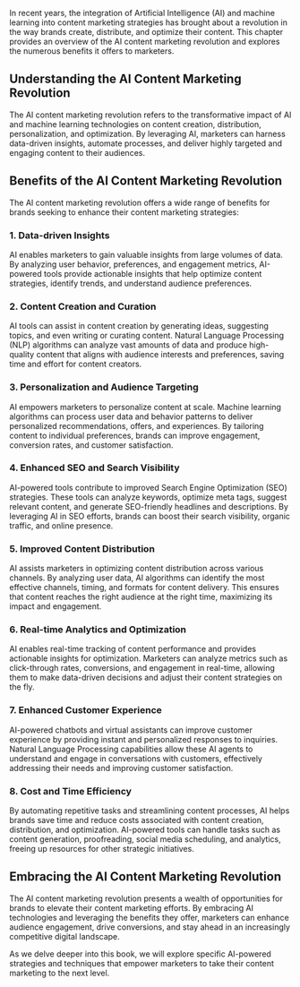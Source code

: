 
In recent years, the integration of Artificial Intelligence (AI) and machine learning into content marketing strategies has brought about a revolution in the way brands create, distribute, and optimize their content. This chapter provides an overview of the AI content marketing revolution and explores the numerous benefits it offers to marketers.

Understanding the AI Content Marketing Revolution
-------------------------------------------------

The AI content marketing revolution refers to the transformative impact of AI and machine learning technologies on content creation, distribution, personalization, and optimization. By leveraging AI, marketers can harness data-driven insights, automate processes, and deliver highly targeted and engaging content to their audiences.

Benefits of the AI Content Marketing Revolution
-----------------------------------------------

The AI content marketing revolution offers a wide range of benefits for brands seeking to enhance their content marketing strategies:

### 1. **Data-driven Insights**

AI enables marketers to gain valuable insights from large volumes of data. By analyzing user behavior, preferences, and engagement metrics, AI-powered tools provide actionable insights that help optimize content strategies, identify trends, and understand audience preferences.

### 2. **Content Creation and Curation**

AI tools can assist in content creation by generating ideas, suggesting topics, and even writing or curating content. Natural Language Processing (NLP) algorithms can analyze vast amounts of data and produce high-quality content that aligns with audience interests and preferences, saving time and effort for content creators.

### 3. **Personalization and Audience Targeting**

AI empowers marketers to personalize content at scale. Machine learning algorithms can process user data and behavior patterns to deliver personalized recommendations, offers, and experiences. By tailoring content to individual preferences, brands can improve engagement, conversion rates, and customer satisfaction.

### 4. **Enhanced SEO and Search Visibility**

AI-powered tools contribute to improved Search Engine Optimization (SEO) strategies. These tools can analyze keywords, optimize meta tags, suggest relevant content, and generate SEO-friendly headlines and descriptions. By leveraging AI in SEO efforts, brands can boost their search visibility, organic traffic, and online presence.

### 5. **Improved Content Distribution**

AI assists marketers in optimizing content distribution across various channels. By analyzing user data, AI algorithms can identify the most effective channels, timing, and formats for content delivery. This ensures that content reaches the right audience at the right time, maximizing its impact and engagement.

### 6. **Real-time Analytics and Optimization**

AI enables real-time tracking of content performance and provides actionable insights for optimization. Marketers can analyze metrics such as click-through rates, conversions, and engagement in real-time, allowing them to make data-driven decisions and adjust their content strategies on the fly.

### 7. **Enhanced Customer Experience**

AI-powered chatbots and virtual assistants can improve customer experience by providing instant and personalized responses to inquiries. Natural Language Processing capabilities allow these AI agents to understand and engage in conversations with customers, effectively addressing their needs and improving customer satisfaction.

### 8. **Cost and Time Efficiency**

By automating repetitive tasks and streamlining content processes, AI helps brands save time and reduce costs associated with content creation, distribution, and optimization. AI-powered tools can handle tasks such as content generation, proofreading, social media scheduling, and analytics, freeing up resources for other strategic initiatives.

Embracing the AI Content Marketing Revolution
---------------------------------------------

The AI content marketing revolution presents a wealth of opportunities for brands to elevate their content marketing efforts. By embracing AI technologies and leveraging the benefits they offer, marketers can enhance audience engagement, drive conversions, and stay ahead in an increasingly competitive digital landscape.

As we delve deeper into this book, we will explore specific AI-powered strategies and techniques that empower marketers to take their content marketing to the next level.
